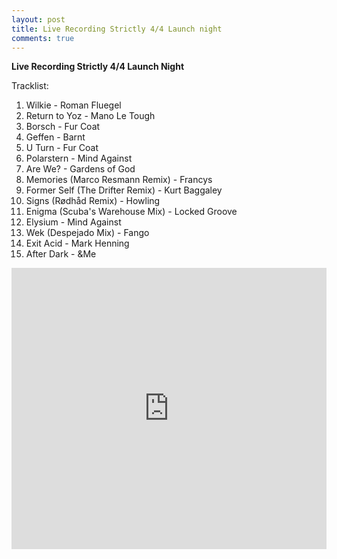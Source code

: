 ```yaml
---
layout: post
title: Live Recording Strictly 4/4 Launch night
comments: true
---
```

**Live Recording Strictly 4/4 Launch Night**

Tracklist:

1. Wilkie - Roman Fluegel 
2. Return to Yoz - Mano Le Tough
3. Borsch - Fur Coat
4. Geffen - Barnt
5. U Turn - Fur Coat
6. Polarstern - Mind Against
7. Are We? - Gardens of God
8. Memories (Marco Resmann Remix) - Francys
9. Former Self (The Drifter Remix) - Kurt Baggaley
10. Signs (Rødhåd Remix) - Howling
11. Enigma (Scuba's Warehouse Mix) - Locked Groove
12. Elysium - Mind Against
13. Wek (Despejado Mix) - Fango
14. Exit Acid - Mark Henning
15. After Dark - &Me

<iframe width="100%" height="450" scrolling="no" frameborder="no" src="https://w.soundcloud.com/player/?url=https%3A//api.soundcloud.com/tracks/202933796&amp;auto_play=false&amp;hide_related=false&amp;show_comments=true&amp;show_user=true&amp;show_reposts=false&amp;visual=true"></iframe>